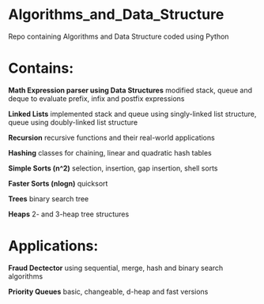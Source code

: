 # Algorithms_and_Data_Structure
Repo containing Algorithms and Data Structure coded using Python

# Contains:

**Math Expression parser using Data Structures**
modified stack, queue and deque to evaluate prefix,
infix and postfix expressions

**Linked Lists**
implemented stack and queue using singly-linked list structure,
queue using doubly-linked list structure

**Recursion**
recursive functions and their real-world applications

**Hashing**
classes for chaining, linear and quadratic hash tables

**Simple Sorts (n^2)**
selection, insertion, gap insertion, shell sorts

**Faster Sorts (nlogn)**
quicksort

**Trees**
binary search tree

**Heaps**
2- and 3-heap tree structures

# Applications:

**Fraud Dectector**
using sequential, merge, hash and binary search algorithms

**Priority Queues**
basic, changeable, d-heap and fast versions
